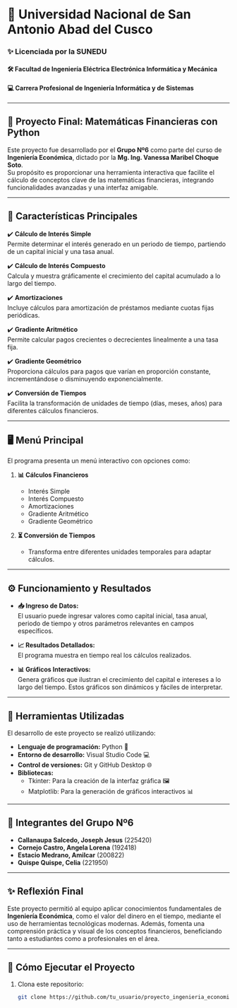 # 🏫 Universidad Nacional de San Antonio Abad del Cusco  
### ✨ Licenciada por la SUNEDU  
#### 🛠 Facultad de Ingeniería Eléctrica Electrónica Informática y Mecánica  
#### 💻 Carrera Profesional de Ingeniería Informática y de Sistemas  

---

## 🎯 Proyecto Final: Matemáticas Financieras con Python  

Este proyecto fue desarrollado por el **Grupo Nº6** como parte del curso de **Ingeniería Económica**, dictado por la **Mg. Ing. Vanessa Maribel Choque Soto**.  
Su propósito es proporcionar una herramienta interactiva que facilite el cálculo de conceptos clave de las matemáticas financieras, integrando funcionalidades avanzadas y una interfaz amigable.

---

## 🌟 Características Principales  

✔️ **Cálculo de Interés Simple**  
Permite determinar el interés generado en un periodo de tiempo, partiendo de un capital inicial y una tasa anual.  

✔️ **Cálculo de Interés Compuesto**  
Calcula y muestra gráficamente el crecimiento del capital acumulado a lo largo del tiempo.  

✔️ **Amortizaciones**  
Incluye cálculos para amortización de préstamos mediante cuotas fijas periódicas.  

✔️ **Gradiente Aritmético**  
Permite calcular pagos crecientes o decrecientes linealmente a una tasa fija.  

✔️ **Gradiente Geométrico**  
Proporciona cálculos para pagos que varían en proporción constante, incrementándose o disminuyendo exponencialmente.  

✔️ **Conversión de Tiempos**  
Facilita la transformación de unidades de tiempo (días, meses, años) para diferentes cálculos financieros.

---

## 🖥 Menú Principal  

El programa presenta un menú interactivo con opciones como:  

1. **📊 Cálculos Financieros**  
   - Interés Simple  
   - Interés Compuesto  
   - Amortizaciones  
   - Gradiente Aritmético  
   - Gradiente Geométrico  

2. **⏳ Conversión de Tiempos**  
   - Transforma entre diferentes unidades temporales para adaptar cálculos.  

---

## ⚙️ Funcionamiento y Resultados  

- **📥 Ingreso de Datos:**  
  El usuario puede ingresar valores como capital inicial, tasa anual, periodo de tiempo y otros parámetros relevantes en campos específicos.  

- **📈 Resultados Detallados:**  
  El programa muestra en tiempo real los cálculos realizados.  

- **📊 Gráficos Interactivos:**  
  Genera gráficos que ilustran el crecimiento del capital e intereses a lo largo del tiempo. Estos gráficos son dinámicos y fáciles de interpretar.  

---

## 🔧 Herramientas Utilizadas  

El desarrollo de este proyecto se realizó utilizando:  

- **Lenguaje de programación:** Python 🐍  
- **Entorno de desarrollo:** Visual Studio Code 💻  
- **Control de versiones:** Git y GitHub Desktop 🌐  
- **Bibliotecas:**  
  - Tkinter: Para la creación de la interfaz gráfica 🖼  
  - Matplotlib: Para la generación de gráficos interactivos 📊  

---

## 👥 Integrantes del Grupo Nº6  

- **Callanaupa Salcedo, Joseph Jesus** (225420)  
- **Cornejo Castro, Angela Lorena** (192418)  
- **Estacio Medrano, Amilcar** (200822)  
- **Quispe Quispe, Celia** (221950)  

---

## ✨ Reflexión Final  

Este proyecto permitió al equipo aplicar conocimientos fundamentales de **Ingeniería Económica**, como el valor del dinero en el tiempo, mediante el uso de herramientas tecnológicas modernas. Además, fomenta una comprensión práctica y visual de los conceptos financieros, beneficiando tanto a estudiantes como a profesionales en el área.  

---

## 🚀 Cómo Ejecutar el Proyecto  

1. Clona este repositorio:  
   ```bash
   git clone https://github.com/tu_usuario/proyecto_ingenieria_economica.git




